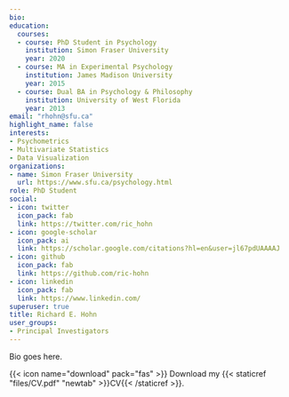 ```yaml
---
bio: 
education:
  courses:
  - course: PhD Student in Psychology
    institution: Simon Fraser University
    year: 2020
  - course: MA in Experimental Psychology
    institution: James Madison University
    year: 2015
  - course: Dual BA in Psychology & Philosophy
    institution: University of West Florida
    year: 2013
email: "rhohn@sfu.ca"
highlight_name: false
interests:
- Psychometrics
- Multivariate Statistics
- Data Visualization
organizations:
- name: Simon Fraser University
  url: https://www.sfu.ca/psychology.html
role: PhD Student
social:
- icon: twitter
  icon_pack: fab
  link: https://twitter.com/ric_hohn
- icon: google-scholar
  icon_pack: ai
  link: https://scholar.google.com/citations?hl=en&user=jl67pdUAAAAJ
- icon: github
  icon_pack: fab
  link: https://github.com/ric-hohn
- icon: linkedin
  icon_pack: fab
  link: https://www.linkedin.com/
superuser: true
title: Richard E. Hohn
user_groups:
- Principal Investigators
---
```


Bio goes here. 

{{< icon name="download" pack="fas" >}} Download my {{< staticref "files/CV.pdf" "newtab" >}}CV{{< /staticref >}}.
